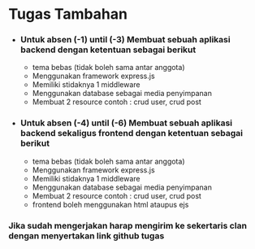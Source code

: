# Tugas Tambahan

 - ### Untuk absen (-1) until (-3) Membuat sebuah aplikasi backend dengan ketentuan sebagai berikut
    - tema bebas (tidak boleh sama antar anggota)
    - Menggunakan framework express.js
    - Memiliki stidaknya 1 middleware
    - Menggunakan database sebagai media penyimpanan
    - Membuat 2 resource contoh : crud user, crud post

 - ### Untuk absen (-4) until (-6) Membuat sebuah aplikasi backend sekaligus frontend dengan ketentuan sebagai berikut
    - tema bebas (tidak boleh sama antar anggota)
    - Menggunakan framework express.js
    - Memiliki stidaknya 1 middleware
    - Menggunakan database sebagai media penyimpanan
    - Membuat 2 resource contoh : crud user, crud post
    - frontend boleh menggunakan html ataupus ejs

### Jika sudah mengerjakan harap mengirim ke sekertaris clan dengan menyertakan link github tugas
